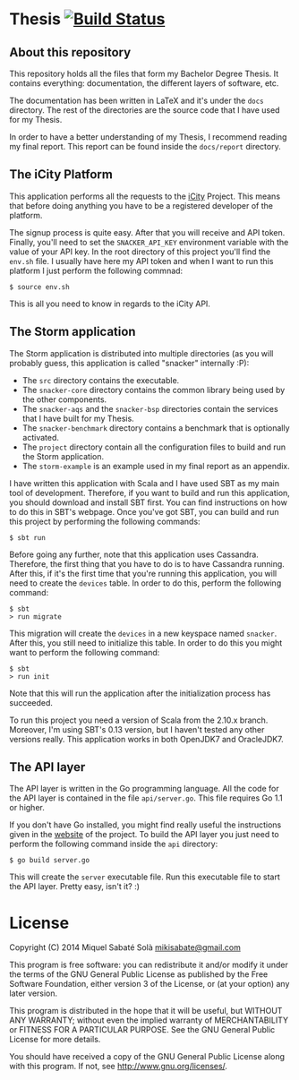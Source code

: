 # Thesis [![Build Status](https://travis-ci.org/mssola/thesis.svg?branch=master)](https://travis-ci.org/mssola/thesis)

## About this repository

This repository holds all the files that form my Bachelor Degree Thesis. It
contains everything: documentation, the different layers of software, etc.

The documentation has been written in LaTeX and it's under the `docs`
directory. The rest of the directories are the source code that I have
used for my Thesis.

In order to have a better understanding of my Thesis, I recommend reading
my final report. This report can be found inside the `docs/report` directory.

## The iCity Platform

This application performs all the requests to the [iCity](http://icity-devp.icityproject.com/)
Project. This means that before doing anything you have to be a registered
developer of the platform.

The signup process is quite easy. After that you will receive and API token.
Finally, you'll need to set the `SNACKER_API_KEY` environment variable
with the value of your API key. In the root directory of this project you'll
find the `env.sh` file. I usually have here my API token and when I want
to run this platform I just perform the following commnad:

    $ source env.sh

This is all you need to know in regards to the iCity API.

## The Storm application

The Storm application is distributed into multiple directories (as you will
probably guess, this application is called "snacker" internally :P):

* The `src` directory contains the executable.
* The `snacker-core` directory contains the common library being used by the
other components.
* The `snacker-aqs` and the `snacker-bsp` directories contain the services
that I have built for my Thesis.
* The `snacker-benchmark` directory contains a benchmark that is optionally
activated.
* The `project` directory contain all the configuration files to build and run
the Storm application.
* The `storm-example` is an example used in my final report as an appendix.

I have written this application with Scala and I have used SBT as my main tool
of development. Therefore, if you want to build and run this application, you
should download and install SBT first. You can find instructions on how to do
this in SBT's webpage. Once you've got SBT, you can build and run this project
by performing the following commands:

    $ sbt run

Before going any further, note that this application uses Cassandra. Therefore,
the first thing that you have to do is to have Cassandra running. After
this, if it's the first time that you're running this application, you will
need to create the `devices` table. In order to do this, perform the following
command:

    $ sbt
    > run migrate

This migration will create the `devices` in a new keyspace named `snacker`.
After this, you still need to initialize this table. In order to do this you
might want to perform the following command:

    $ sbt
    > run init

Note that this will run the application after the initialization process has
succeeded.

To run this project you need a version of Scala from the 2.10.x branch.
Moreover, I'm using SBT's 0.13 version, but I haven't tested any other versions
really. This application works in both OpenJDK7 and OracleJDK7.

## The API layer

The API layer is written in the Go programming language. All the code for
the API layer is contained in the file `api/server.go`. This file requires
Go 1.1 or higher.

If you don't have Go installed, you might find really useful the instructions
given in the [website](http://golang.org/doc/install) of the project. To
build the API layer you just need to perform the following command inside the
`api` directory:

    $ go build server.go

This will create the `server` executable file. Run this executable file to
start the API layer. Pretty easy, isn't it? :)

# License

Copyright (C) 2014 Miquel Sabaté Solà <mikisabate@gmail.com>

This program is free software: you can redistribute it and/or modify
it under the terms of the GNU General Public License as published by
the Free Software Foundation, either version 3 of the License, or
(at your option) any later version.

This program is distributed in the hope that it will be useful,
but WITHOUT ANY WARRANTY; without even the implied warranty of
MERCHANTABILITY or FITNESS FOR A PARTICULAR PURPOSE.  See the
GNU General Public License for more details.

You should have received a copy of the GNU General Public License
along with this program.  If not, see <http://www.gnu.org/licenses/>.
